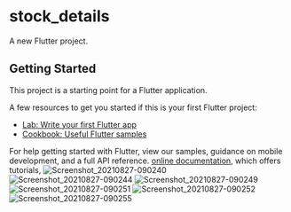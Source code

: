 # stock_details

A new Flutter project.

## Getting Started

This project is a starting point for a Flutter application.

A few resources to get you started if this is your first Flutter project:

- [Lab: Write your first Flutter app](https://flutter.dev/docs/get-started/codelab)
- [Cookbook: Useful Flutter samples](https://flutter.dev/docs/cookbook)

For help getting started with Flutter, view our samples, guidance on mobile development, and a full API reference.
[online documentation](https://flutter.dev/docs), which offers tutorials,
![Screenshot_20210827-090240](https://user-images.githubusercontent.com/46641187/131068102-e805923f-2218-46bf-ba45-daf1591c1c5a.jpg)
![Screenshot_20210827-090244](https://user-images.githubusercontent.com/46641187/131068118-1395170e-6c2e-431f-8c4a-36d95828ef10.jpg)
![Screenshot_20210827-090249](https://user-images.githubusercontent.com/46641187/131068125-b5b0792e-dd52-4e21-a2c3-979fa7a52ea3.jpg)
![Screenshot_20210827-090251](https://user-images.githubusercontent.com/46641187/131068130-f63e68a6-e5d6-4a19-a676-b338bb5bb577.jpg)
![Screenshot_20210827-090252](https://user-images.githubusercontent.com/46641187/131068136-c63c215e-a322-41e0-bb2c-7eb8ca4f1ae3.jpg)
![Screenshot_20210827-090255](https://user-images.githubusercontent.com/46641187/131068139-f3a85019-b7c5-4223-b3e4-06e5723044d1.jpg)
